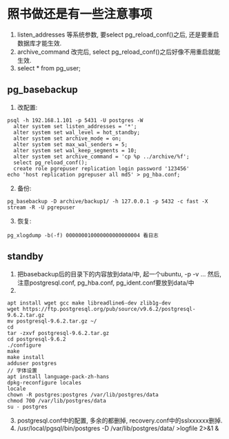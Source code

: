 # 照书做还是有一些注意事项
1. listen_addresses 等系统参数, 要select pg_reload_conf()之后, 还是要重启数据库才能生效.  
2. archive_command 改完后, select pg_reload_conf()之后好像不用重启就能生效.  
3. select * from pg_user;  

## pg_basebackup
1. 改配置:
```
psql -h 192.168.1.101 -p 5431 -U postgres -W
  alter system set listen_addresses = '*';
  alter system set wal_level = hot_standby;
  alter system set archive_mode = on;
  alter system set max_wal_senders = 5;
  alter system set wal_keep_segments = 10;
  alter system set archive_command = 'cp %p ../archive/%f';
  select pg_reload_conf();
  create role pgrepuser replication login password '123456'
echo 'host replication pgrepuser all md5' > pg_hba.conf;
```
2. 备份:
```
pg_basebackup -D archive/backup1/ -h 127.0.0.1 -p 5432 -c fast -X stream -R -U pgrepuser
```
3. 恢复:
```
pg_xlogdump -b(-f) 000000010000000000000004 看日志
```

## standby
1. 把basebackup后的目录下的内容放到data/中, 起一个ubuntu, -p -v ... 然后, 注意postgresql.conf, pg_hba.conf, pg_ident.conf要放到data/中
2. 
```
apt install wget gcc make libreadline6-dev zlib1g-dev
wget https://ftp.postgresql.org/pub/source/v9.6.2/postgresql-9.6.2.tar.gz
mv postgresql-9.6.2.tar.gz ~/
cd
tar -zxvf postgresql-9.6.2.tar.gz 
cd postgresql-9.6.2
./configure 
make
make install
adduser postgres
// 字体设置
apt install language-pack-zh-hans
dpkg-reconfigure locales
locale
chown -R postgres:postgres /var/lib/postgres/data
chmod 700 /var/lib/postgres/data
su - postgres

```
3. postgresql.conf中的配置, 多余的都删掉, recovery.conf中的sslxxxxxx删掉.
4. /usr/local/pgsql/bin/postgres -D /var/lib/postgres/data/ >logfile 2>&1 &
